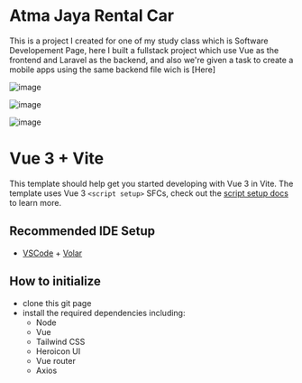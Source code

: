 # Atma Jaya Rental Car
This is a project I created for one of my study class which is Software Developement Page, here I built a fullstack project which use Vue as the frontend and Laravel as the backend, and also we're given a task to create a mobile apps using the same backend file wich is [Here]

![image](https://user-images.githubusercontent.com/90015124/175800663-71e83054-8b8b-44d4-b20b-20209a1ce2ce.png)

![image](https://user-images.githubusercontent.com/90015124/175800796-61eb8309-7730-4e36-8f11-51646c11e2ee.png)

![image](https://user-images.githubusercontent.com/90015124/175800819-eec3d940-ce1c-4749-b243-c4aebd8397b7.png)


# Vue 3 + Vite

This template should help get you started developing with Vue 3 in Vite. The template uses Vue 3 `<script setup>` SFCs, check out the [script setup docs](https://v3.vuejs.org/api/sfc-script-setup.html#sfc-script-setup) to learn more.

## Recommended IDE Setup

- [VSCode](https://code.visualstudio.com/) + [Volar](https://marketplace.visualstudio.com/items?itemName=johnsoncodehk.volar)

## How to initialize

- clone this git page
- install the required dependencies including:
  - Node
  - Vue
  - Tailwind CSS
  - Heroicon UI
  - Vue router
  - Axios
